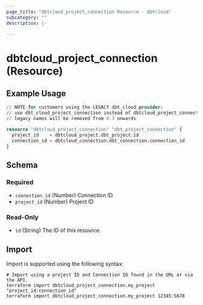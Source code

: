 ```yaml
---
page_title: "dbtcloud_project_connection Resource - dbtcloud"
subcategory: ""
description: |-
  
---
```


# dbtcloud_project_connection (Resource)




## Example Usage

```terraform
// NOTE for customers using the LEGACY dbt_cloud provider:
// use dbt_cloud_project_connection instead of dbtcloud_project_connection for the legacy resource names
// legacy names will be removed from 0.3 onwards

resource "dbtcloud_project_connection" "dbt_project_connection" {
  project_id    = dbtcloud_project.dbt_project.id
  connection_id = dbtcloud_connection.dbt_connection.connection_id
}
```

<!-- schema generated by tfplugindocs -->
## Schema

### Required

- `connection_id` (Number) Connection ID
- `project_id` (Number) Project ID

### Read-Only

- `id` (String) The ID of this resource.

## Import

Import is supported using the following syntax:

```shell
# Import using a project ID and Connection ID found in the URL or via the API.
terraform import dbtcloud_project_connection.my_project "project_id:connection_id"
terraform import dbtcloud_project_connection.my_project 12345:5678
```
